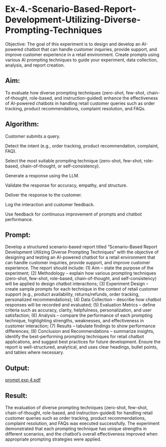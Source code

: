 # Ex-4.-Scenario-Based-Report-Development-Utilizing-Diverse-Prompting-Techniques
Objective: The goal of this experiment is to design and develop an AI-powered chatbot that can handle customer inquiries, provide support, and improve customer experience in a retail environment. Create prompts using various AI prompting techniques to guide your experiment, data collection, analysis, and report creation.
## Aim: 
To evaluate how diverse prompting techniques (zero-shot, few-shot, chain-of-thought, role-based, and instruction-guided) enhance the effectiveness of AI-powered chatbots in handling retail customer queries such as order tracking, product recommendations, complaint resolution, and FAQs.
## Algorithm: 
Customer submits a query.

Detect the intent (e.g., order tracking, product recommendation, complaint, FAQ).

Select the most suitable prompting technique (zero-shot, few-shot, role-based, chain-of-thought, or self-consistency).

Generate a response using the LLM.

Validate the response for accuracy, empathy, and structure.

Deliver the response to the customer.

Log the interaction and customer feedback.

Use feedback for continuous improvement of prompts and chatbot performance.
## Prompt:
Develop a structured scenario-based report titled “Scenario-Based Report Development Utilizing Diverse Prompting Techniques” with the objective of designing and testing an AI-powered chatbot for a retail environment that can handle customer inquiries, provide support, and improve customer experience. The report should include: (1) Aim – state the purpose of the experiment; (2) Methodology – explain how various prompting techniques (zero-shot, few-shot, role-based, chain-of-thought, and self-consistency) will be applied to design chatbot interactions; (3) Experiment Design – create sample prompts for each technique in the context of retail customer support (e.g., product availability, returns/refunds, order tracking, personalized recommendations); (4) Data Collection – describe how chatbot responses will be recorded and evaluated; (5) Evaluation Metrics – define criteria such as accuracy, clarity, helpfulness, personalization, and user satisfaction; (6) Analysis – compare the performance of each prompting technique, highlighting strengths, weaknesses, and effectiveness in customer interaction; (7) Results – tabulate findings to show performance differences; (8) Conclusion and Recommendations – summarize insights, identify the best-performing prompting techniques for retail chatbot applications, and suggest best practices for future development. Ensure the report is well-structured, analytical, and uses clear headings, bullet points, and tables where necessary.
## Output:
[prompt exp 4.pdf](https://github.com/user-attachments/files/22130947/prompt.exp.4.pdf)


## Result:
The evaluation of diverse prompting techniques (zero-shot, few-shot, chain-of-thought, role-based, and instruction-guided) for handling retail customer queries such as order tracking, product recommendations, complaint resolution, and FAQs was executed successfully. The experiment demonstrated that each prompting technique has unique strengths in different scenarios, and the chatbot’s overall effectiveness improved when appropriate prompting strategies were applied.
